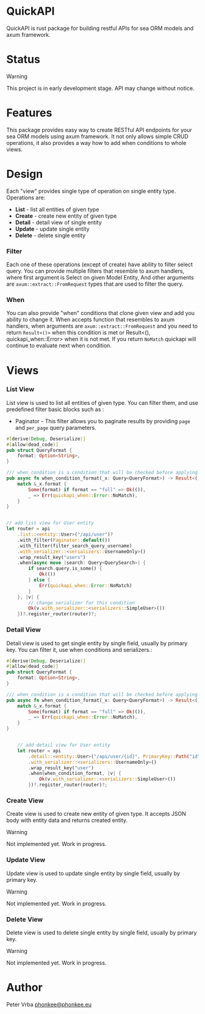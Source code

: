 # QuickAPI

QuickAPI is rust package for building restful APIs for sea ORM models and axum framework.

# Status

> [!WARNING]  
> This project is in early development stage. API may change without notice.

# Features

This package provides easy way to create RESTful API endpoints for your sea ORM models using axum framework. 
It not only allows simple CRUD operations, it also provides a way how to add when conditions to whole views.

# Design

Each "view" provides single type of operation on single entity type.
Operations are:

- **List** - list all entities of given type
- **Create** - create new entity of given type
- **Detail** - detail view of single entity
- **Update** - update single entity
- **Delete** - delete single entity

### Filter

Each one of these operations (except of create) have ability to filter select query.
You can provide multiple filters that resemble to axum handlers, where first argument is Select on given Model Entity,
And other arguments are `axum::extract::FromRequest` types that are used to filter the query.

### When 

You can also provide "when" conditions that clone given view and add you ability to change it.
When accepts function that resembles to axum handlers, when arguments are `axum::extract::FromRequest` 
and you need to return `Result<()>` when this condition is met or 
Result<(), quickapi_when::Error> when it is not met.
If you return `NoMatch` quickapi will continue to evaluate next when condition.


# Views

### List View

List view is used to list all entities of given type. You can filter them, and use predefined filter basic blocks such as :

- Paginator -  This filter allows you to paginate results by providing `page` and `per_page` query parameters.

```rust
#[derive(Debug, Deserialize)]
#[allow(dead_code)]
pub struct QueryFormat {
    format: Option<String>,
}

/// when_condition is a condition that will be checked before applying the view
pub async fn when_condition_format(_x: Query<QueryFormat>) -> Result<(), quickapi_when::Error> {
    match &_x.format {
        Some(format) if format == "full" => Ok(()),
        _ => Err(quickapi_when::Error::NoMatch),
    }
}


// add list view for User entity
let router = api
    .list::<entity::User>("/api/user")?
    .with_filter(Paginator::default())
    .with_filter(filter_search_query_username)
    .with_serializer::<serializers::UsernameOnly>()
    .wrap_result_key("users")
    .when(async move |search: Query<QuerySearch>| {
        if search.query.is_some() {
            Ok(())
        } else {
            Err(quickapi_when::Error::NoMatch)
        }
    }, |v| {
        // change serializer for this condition
        Ok(v.with_serializer::<serializers::SimpleUser>())
    })?.register_router(router)?;
```

### Detail View

Detail view is used to get single entity by single field, usually by primary key.
You can filter it, use when conditions and serializers.:

```rust
#[derive(Debug, Deserialize)]
#[allow(dead_code)]
pub struct QueryFormat {
    format: Option<String>,
}

/// when_condition is a condition that will be checked before applying the view
pub async fn when_condition_format(_x: Query<QueryFormat>) -> Result<(), quickapi_when::Error> {
    match &_x.format {
        Some(format) if format == "full" => Ok(()),
        _ => Err(quickapi_when::Error::NoMatch),
    }
}


    // add detail view for User entity
    let router = api
        .detail::<entity::User>("/api/user/{id}", PrimaryKey::Path("id".into()))?
        .with_serializer::<serializers::UsernameOnly>()
        .wrap_result_key("user")
        .when(when_condition_format, |v| {
            Ok(v.with_serializer::<serializers::SimpleUser>())
        })?.register_router(router)?;

```

### Create View

Create view is used to create new entity of given type. It accepts JSON body with entity data and returns created entity.

> [!WARNING]  
> Not implemented yet. Work in progress.


### Update View

Update view is used to update single entity by single field, usually by primary key.

> [!WARNING]  
> Not implemented yet. Work in progress.

### Delete View

Delete view is used to delete single entity by single field, usually by primary key.

> [!WARNING]  
> Not implemented yet. Work in progress.


# Author

Peter Vrba <phonkee@phonkee.eu>
